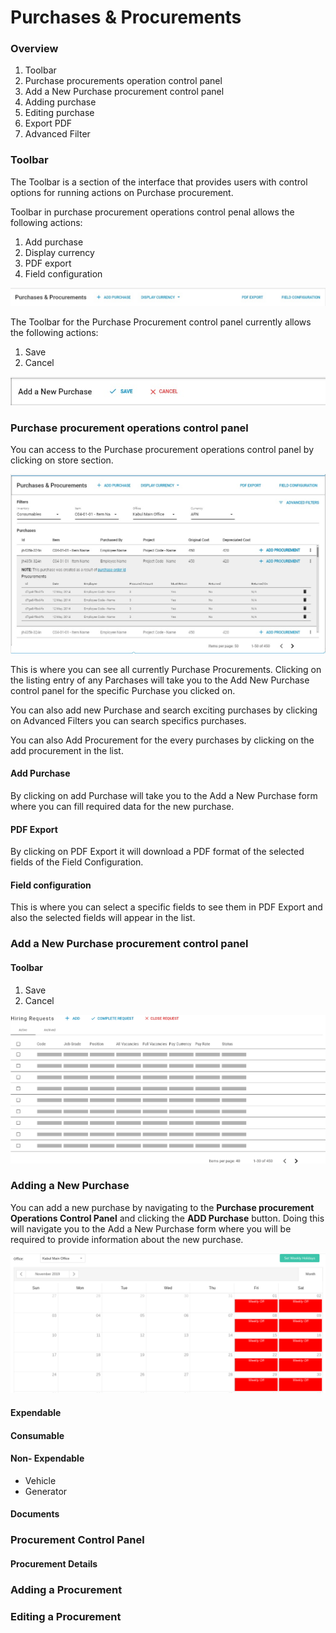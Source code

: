 # Purchases & Procurements

### Overview

1. Toolbar
2. Purchase procurements operation control panel 
3. Add a New Purchase procurement control panel 
4. Adding purchase
5. Editing purchase
6. Export PDF
7. Advanced Filter

### Toolbar

The Toolbar is a section of the interface that provides users with control options for running actions on Purchase procurement.

Toolbar in purchase procurement operations control penal allows the following actions:

1. Add purchase 
2. Display currency 
3. PDF export 
4. Field configuration

![](../.gitbook/assets/whatsapp-image-2019-12-11-at-10.14.01-am.jpeg)

The Toolbar for the Purchase Procurement control panel currently allows the following actions:

1. Save 
2. Cancel

![](../.gitbook/assets/whatsapp-image-2019-12-11-at-10.15.46-am.jpeg)

### Purchase procurement operations control panel

You can access to the Purchase procurement operations control panel by clicking on store section.

![](../.gitbook/assets/whatsapp-image-2019-12-11-at-10.27.01-am.jpeg)

This is where you can see all currently Purchase Procurements. Clicking on the listing entry of any Parchases will take you to the Add New Purchase control panel for the specific Purchase you clicked on.

You can also add new Purchase and search exciting purchases by clicking on Advanced Filters you can search specifics purchases.

You can also Add Procurement for the every purchases by clicking on the add procurement in the list.

#### Add Purchase

By clicking on add Purchase will take you to the Add a New Purchase form where you can fill required data for the new purchase.

#### PDF Export

By clicking on PDF Export it will download a PDF format of the selected fields of the Field Configuration.

#### Field configuration

This is where you can select a specific fields to see them in PDF Export and also the selected fields will appear in the list.

### Add a New Purchase procurement control panel

#### Toolbar

1. Save 
2. Cancel

![](../.gitbook/assets/image%20%2822%29.png)

### Adding a New Purchase

You can add a new purchase by navigating to the **Purchase procurement Operations Control Panel** and clicking the **ADD Purchase** button. Doing this will navigate you to the Add a New Purchase form where you will be required to provide information about the new purchase.

![](../.gitbook/assets/image%20%2837%29.png)

#### Expendable

#### Consumable

#### Non- Expendable

* Vehicle 
* Generator

#### Documents

### Procurement Control Panel

#### Procurement Details

### Adding a Procurement

### Editing a Procurement

